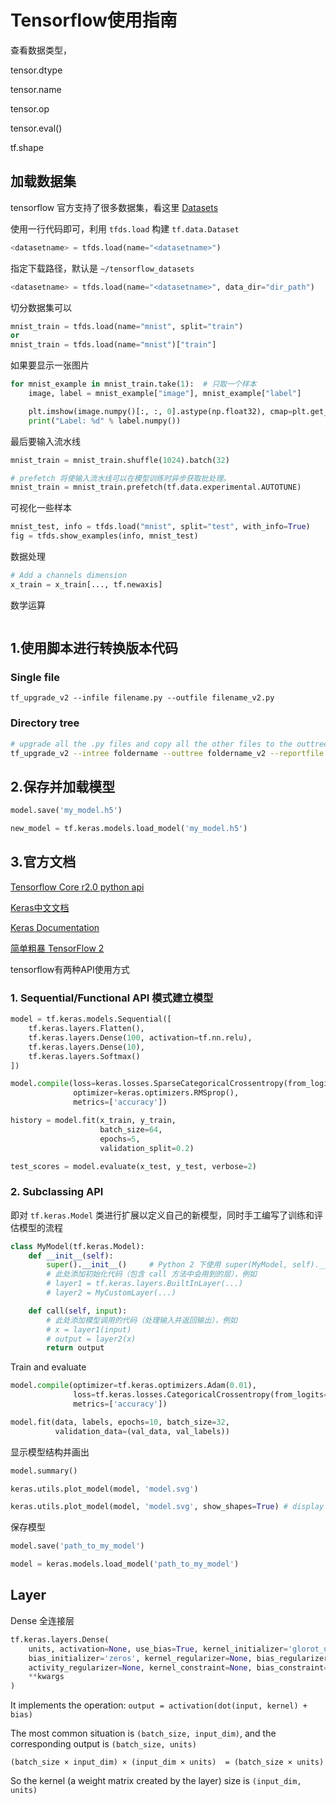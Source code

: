 # Tensorflow使用指南



查看数据类型，

tensor.dtype

tensor.name

tensor.op

tensor.eval()

tf.shape



## 加载数据集

tensorflow 官方支持了很多数据集，看这里 [Datasets](https://tensorflow.google.cn/datasets/catalog/overview) 

使用一行代码即可，利用 `tfds.load` 构建 `tf.data.Dataset`

```python
<datasetname> = tfds.load(name="<datasetname>")
```

指定下载路径，默认是 `~/tensorflow_datasets`

```python
<datasetname> = tfds.load(name="<datasetname>", data_dir="dir_path")
```





切分数据集可以

```python
mnist_train = tfds.load(name="mnist", split="train")
or
mnist_train = tfds.load(name="mnist")["train"]
```

如果要显示一张图片

```python
for mnist_example in mnist_train.take(1):  # 只取一个样本
    image, label = mnist_example["image"], mnist_example["label"]

    plt.imshow(image.numpy()[:, :, 0].astype(np.float32), cmap=plt.get_cmap("gray"))
    print("Label: %d" % label.numpy())
```



最后要输入流水线

```python
mnist_train = mnist_train.shuffle(1024).batch(32)

# prefetch 将使输入流水线可以在模型训练时异步获取批处理。
mnist_train = mnist_train.prefetch(tf.data.experimental.AUTOTUNE)
```

可视化一些样本

```python
mnist_test, info = tfds.load("mnist", split="test", with_info=True)
fig = tfds.show_examples(info, mnist_test)
```



数据处理

```python
# Add a channels dimension
x_train = x_train[..., tf.newaxis]
```

数学运算

```

```



## 1.使用脚本进行转换版本代码

### Single file

```
tf_upgrade_v2 --infile filename.py --outfile filename_v2.py
```

### Directory tree


```bash
# upgrade all the .py files and copy all the other files to the outtree
tf_upgrade_v2 --intree foldername --outtree foldername_v2 --reportfile report.txt
```



## 2.保存并加载模型

```python
model.save('my_model.h5')

new_model = tf.keras.models.load_model('my_model.h5')
```



## 3.官方文档

[Tensorflow Core r2.0 python api](https://www.tensorflow.org/api_docs/python/tf) 

[Keras中文文档](https://keras.io/zh/)

[Keras Documentation](https://keras.io/)



[简单粗暴 TensorFlow 2](https://tf.wiki/index.html)





tensorflow有两种API使用方式

### 1. Sequential/Functional API 模式建立模型

```python
model = tf.keras.models.Sequential([
    tf.keras.layers.Flatten(),
    tf.keras.layers.Dense(100, activation=tf.nn.relu),
    tf.keras.layers.Dense(10),
    tf.keras.layers.Softmax()
])
```

```python
model.compile(loss=keras.losses.SparseCategoricalCrossentropy(from_logits=True),
              optimizer=keras.optimizers.RMSprop(),
              metrics=['accuracy'])

history = model.fit(x_train, y_train,
                    batch_size=64,
                    epochs=5,
                    validation_split=0.2)

test_scores = model.evaluate(x_test, y_test, verbose=2)
```



### 2. Subclassing API 

即对 `tf.keras.Model` 类进行扩展以定义自己的新模型，同时手工编写了训练和评估模型的流程

```python
class MyModel(tf.keras.Model):
    def __init__(self):
        super().__init__()     # Python 2 下使用 super(MyModel, self).__init__()
        # 此处添加初始化代码（包含 call 方法中会用到的层），例如
        # layer1 = tf.keras.layers.BuiltInLayer(...)
        # layer2 = MyCustomLayer(...)

    def call(self, input):
        # 此处添加模型调用的代码（处理输入并返回输出），例如
        # x = layer1(input)
        # output = layer2(x)
        return output
```



 Train and evaluate

```python
model.compile(optimizer=tf.keras.optimizers.Adam(0.01),
              loss=tf.keras.losses.CategoricalCrossentropy(from_logits=True),
              metrics=['accuracy'])
```

```python
model.fit(data, labels, epochs=10, batch_size=32,
          validation_data=(val_data, val_labels))
```







显示模型结构并画出

```python
model.summary()

keras.utils.plot_model(model, 'model.svg')

keras.utils.plot_model(model, 'model.svg', show_shapes=True) # display the input and output shapes
```

保存模型

```python
model.save('path_to_my_model')

model = keras.models.load_model('path_to_my_model')
```





## Layer 

Dense 全连接层

```python
tf.keras.layers.Dense(
    units, activation=None, use_bias=True, kernel_initializer='glorot_uniform',
    bias_initializer='zeros', kernel_regularizer=None, bias_regularizer=None,
    activity_regularizer=None, kernel_constraint=None, bias_constraint=None,
    **kwargs
)
```

It implements the operation: `output = activation(dot(input, kernel) + bias)`

The most common situation is `(batch_size, input_dim)`, and the corresponding output is `(batch_size, units)`

`(batch_size × input_dim) × (input_dim × units)  = (batch_size × units)`

So the kernel (a weight matrix created by the layer) size is `(input_dim, units)`





